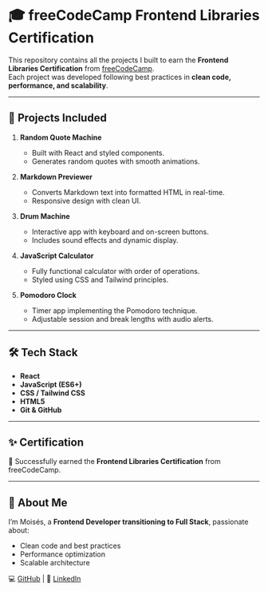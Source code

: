 # 🎓 freeCodeCamp Frontend Libraries Certification  

This repository contains all the projects I built to earn the **Frontend Libraries Certification** from [freeCodeCamp](https://www.freecodecamp.org).  
Each project was developed following best practices in **clean code, performance, and scalability**.  

---

## 📂 Projects Included  

1. **Random Quote Machine**  
   - Built with React and styled components.  
   - Generates random quotes with smooth animations.  

2. **Markdown Previewer**  
   - Converts Markdown text into formatted HTML in real-time.  
   - Responsive design with clean UI.  

3. **Drum Machine**  
   - Interactive app with keyboard and on-screen buttons.  
   - Includes sound effects and dynamic display.  

4. **JavaScript Calculator**  
   - Fully functional calculator with order of operations.  
   - Styled using CSS and Tailwind principles.  

5. **Pomodoro Clock**  
   - Timer app implementing the Pomodoro technique.  
   - Adjustable session and break lengths with audio alerts.  

---

## 🛠️ Tech Stack  

- **React**  
- **JavaScript (ES6+)**  
- **CSS / Tailwind CSS**  
- **HTML5**  
- **Git & GitHub**  

---

## ✨ Certification  

📜 Successfully earned the **Frontend Libraries Certification** from freeCodeCamp.  

---

## 🚀 About Me  

I’m Moisés, a **Frontend Developer transitioning to Full Stack**, passionate about:  
- Clean code and best practices  
- Performance optimization  
- Scalable architecture  

💻 [GitHub](https://github.com/moiseslugo-04) | 🔗 [LinkedIn](https://www.linkedin.com/in/moises-lugo-352b892a4/)  
